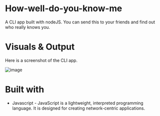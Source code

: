 # How-well-do-you-know-me
A CLI app built with nodeJS. You can send this to your friends and find out who really knows you.

# Visuals & Output
Here is a screenshot of the CLI app.

![image](https://user-images.githubusercontent.com/110531126/195550509-41b531d0-9647-4999-ae70-bb7b0762492f.png)


# Built with
- Javascript - JavaScript is a lightweight, interpreted programming language. It is designed for creating network-centric applications.
